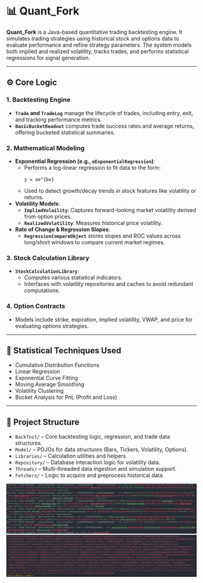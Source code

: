 # 📊 Quant_Fork

**Quant_Fork** is a Java-based quantitative trading backtesting engine. It simulates trading strategies using historical stock and options data to evaluate performance and refine strategy parameters. The system models both implied and realized volatility, tracks trades, and performs statistical regressions for signal generation.

---

## ⚙️ Core Logic

### 1. Backtesting Engine
- **`Trade` and `TradeLog`** manage the lifecycle of trades, including entry, exit, and tracking performance metrics.
- **`BasicBucketReadout`** computes trade success rates and average returns, offering bucketed statistical summaries.

### 2. Mathematical Modeling
- **Exponential Regression (e.g., `eExponentialRegression`)**:
    - Performs a log-linear regression to fit data to the form:
      ```
      y = ae^{bx}
      ```
    - Used to detect growth/decay trends in stock features like volatility or returns.
- **Volatility Models**:
    - **`ImpliedVolaility`**: Captures forward-looking market volatility derived from option prices.
    - **`RealizedVolatility`**: Measures historical price volatility.
- **Rate of Change & Regression Slopes**:
    - **`RegressionCompareObject`** stores slopes and ROC values across long/short windows to compare current market regimes.

### 3. Stock Calculation Library
- **`StockCalculationLibrary`**:
    - Computes various statistical indicators.
    - Interfaces with volatility repositories and caches to avoid redundant computations.

### 4. Option Contracts
- Models include strike, expiration, implied volatility, VWAP, and price for evaluating options strategies.

---

## 🧠 Statistical Techniques Used

- Cumulative Distribution Functions
- Linear Regression
- Exponential Curve Fitting
- Moving Average Smoothing
- Volatility Clustering
- Bucket Analysis for PnL (Profit and Loss)
---

## 📁 Project Structure

- `BackTest/` – Core backtesting logic, regression, and trade data structures.
- `Model/` – POJOs for data structures (Bars, Tickers, Volatility, Options).
- `Libraries/` – Calculation utilities and helpers.
- `Repository/` – Database interaction logic for volatility data.
- `Threads/` – Multi-threaded data ingestion and simulation support.
- `Fetchers/` – Logic to acquire and preprocess historical data.

![img.png](img.png)
![img_1.png](img_1.png)
